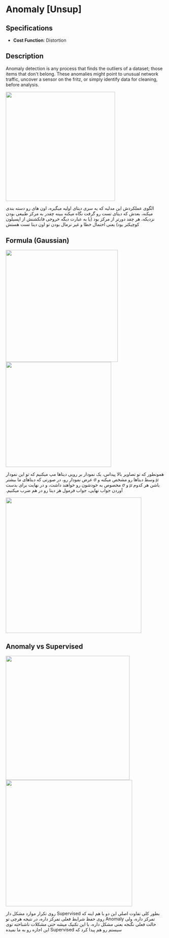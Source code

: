 # Anomaly [Unsup]

## Specifications

- **Cost Function**: Distortion

## Description

Anomaly detection is any process that finds the outliers of a dataset; those items that don't belong.
These anomalies might point to unusual network traffic, uncover a sensor on the fritz, or simply identify data for cleaning, before analysis.

<img src="image2.jpg" style="width:3.58719in" />

<span dir="rtl">الگوی عملکردش این مدلیه که یه سری دیتای اولیه میگیره، اون های رو دسته بندی میکنه، بعدش که دیتای تست رو گرفت نگاه میکنه ببینه چقدر به مرکز طبیعی بودن نزدیکه، هر چقد دورتر از مرکز بود (یا به عبارت دیگه خروجی فانکشنش از اپسیلون کوچیکتر بود) یعنی احتمال خطا و غیر نرمال بودن تو اون دیتا تست هستش</span>

## Formula (Gaussian)

<img src="image1.jpg" style="width:3.6744in" />

<img src="image6.jpg" style="width:3.45601in" />

<span dir="rtl">همونطور که تو تصاویر بالا پیداس، یک نمودار بر رویی دیتاها مپ میکنیم که تو این نمودار $\mu$ وسط دیتاها رو مشخص میکنه و $\sigma$ عرض نمودار رو، در صورتی که دیتاهای ما بیشتر باشن هر کدوم $\mu$ و $\sigma$ مخصوص به خودشون رو خواهند داشت، و در نهایت برای بدست آوردن جواب نهایی، جواب فرمول هر دیتا رو در هم ضرب میکنیم.</span>

<img src="image5.jpg" style="width:4.4477in" />

## Anomaly vs Supervised

<img src="image3.jpg" style="width:4.06573in" />

<img src="image4.jpg" style="width:4.14817in" />

<span dir="rtl">بطور کلی تفاوت اصلی این دو با هم اینه که Supervised روی تکرار موارد مشکل دار تمرکز داره، ولی Anomaly روی حفظ شرایط فعلی تمرکز داره، در نتیجه هرچی تو حالت فعلی نگنجه بعنی مشکل داره، با این تکنیک میشه حتی مشکلات ناشناخته توی سیستم رو هم پیدا کرد که Supervised این اجازه رو به ما نمیده</span>
